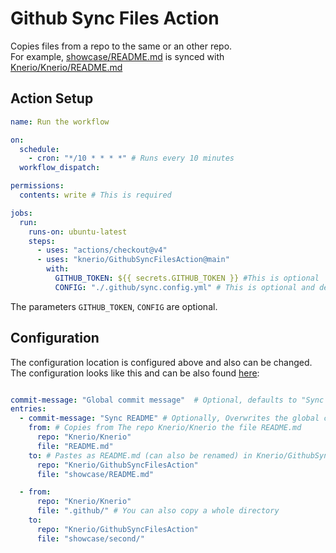 # Github Sync Files Action

Copies files from a repo to the same or an other repo. <br/>
For example, [showcase/README.md](./showcase/README.md) is synced with [Knerio/Knerio/README.md](https://github.com/Knerio/Knerio/blob/main/README.md)


## Action Setup

```yaml
name: Run the workflow

on:
  schedule:
    - cron: "*/10 * * * *" # Runs every 10 minutes
  workflow_dispatch:

permissions:
  contents: write # This is required

jobs:
  run:
    runs-on: ubuntu-latest
    steps:
      - uses: "actions/checkout@v4"
      - uses: "knerio/GithubSyncFilesAction@main"
        with:
          GITHUB_TOKEN: ${{ secrets.GITHUB_TOKEN }} #This is optional
          CONFIG: "./.github/sync.config.yml" # This is optional and defaults to "./.github/sync.config.yml"
```

The parameters `GITHUB_TOKEN`, `CONFIG` are optional.

## Configuration

The configuration location is configured above and also can be changed.
The configuration looks like this and can be also found [here](./example.config.yml):

```yaml

commit-message: "Global commit message"  # Optional, defaults to "Sync GitHub files"
entries:
  - commit-message: "Sync README" # Optionally, Overwrites the global commit message
    from: # Copies from The repo Knerio/Knerio the file README.md
      repo: "Knerio/Knerio"
      file: "README.md"
    to: # Pastes as README.md (can also be renamed) in Knerio/GithubSyncFilesAction
      repo: "Knerio/GithubSyncFilesAction"
      file: "showcase/README.md"

  - from:
      repo: "Knerio/Knerio"
      file: ".github/" # You can also copy a whole directory
    to:
      repo: "Knerio/GithubSyncFilesAction"
      file: "showcase/second/"

```
